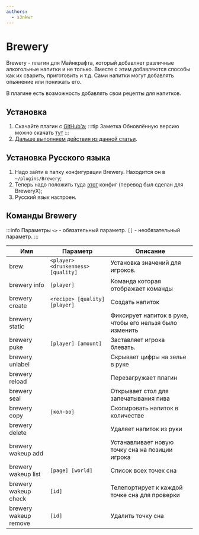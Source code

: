 ```yaml
---
authors:
  - s3nkwr
---
```


# Brewery

Brewery - плагин для Майнкрафта, который добавляет различные алкогольные напитки и не только.
Вместе с этим добавляются способы как их сварить, приготовить и т.д. Сами напитки могут добавлять опьянение или понижать его.

В плагине есть возможность добавлять свои рецепты для напитков.

## Установка

1. Скачайте плагин с [GitHub'а](https://github.com/DieReicheErethons/Brewery/releases/latest);
:::tip Заметка
Обновлённую версию можно скачать [тут](https://github.com/Jsinco/BreweryX)
:::
2. [Дальше выполняем действия из данной статьи](https://wiki.play2go.cloud/minecraft/installplugins).

## Установка Русского языка

1. Надо зайти в папку конфигурации Brewery. Находится он в `~/plugins/Brewery`;
2. Теперь надо положить туда [этот](/minecraft/brewery/config.yml) конфиг (перевод был сделан для BreweryX);
3. Русский язык настроен.

## Команды Brewery

:::info Параметры
`<>` - обязательный параметр.
`[]` - необязательный параметр.
:::

| Имя | Параметр | Описание |
| --------------- | ----------- | ----------- |
| brew | `<player> <drunkenness> [quality]` | Установка значений для игроков. |
| brewery info | `[player]` | Команда которая отображает команды |
| brewery create | `<recipe> [quality] [player]` | Создать напиток |
| brewery static |  | Фиксирует напиток в руке, чтобы его нельзя было изменить |  
| brewery puke | `[player] [amount]` | Заставляет игрока блевать.  |
| brewery unlabel |  | Скрывает цифры на зелье в руке |
| brewery reload |  | Перезагружает плагин |
| brewery seal |  | Открывает стол для запечатывания пива |
| brewery copy | `[кол-во]` | Скопировать напиток в количестве |
| brewery delete |  | Удаляет напиток из руки |
| brewery wakeup add | | Устанавливает новую точку сна на позиции игрока |
| brewery wakeup list | `[page] [world]` | Список всех точек сна |
| brewery wakeup check | `[id]` | Телепортирует к каждой точке сна для проверки |
| brewery wakeup remove | `[id]` | Удалить точку сна |
